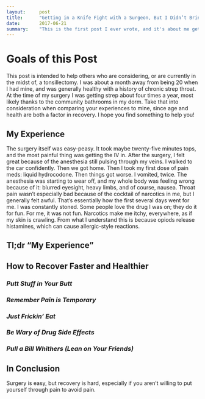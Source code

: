 ```yaml
---
layout:     post
title:      "Getting in a Knife Fight with a Surgeon, But I Didn’t Bring a Knife (Having my tonsils out)"
date:       2017-06-21 
summary:    "This is the first post I ever wrote, and it's about me getting stabbed. Please enjoy."
---
```


# Goals of this Post

This post is intended to help others who are considering, or are currently in the midst of, a tonsillectomy. I was about a month away from being 20 when I had mine, and was generally healthy with a history of chronic strep throat. At the time of my surgery I was getting strep about four times a year, most likely thanks to the community bathrooms in my dorm. Take that into consideration when comparing your experiences to mine, since age and health are both a factor in recovery. I hope you find something to help you!

## My Experience

The surgery itself was easy-peasy. It took maybe twenty-five minutes tops, and the most painful thing was getting the IV in. After the surgery, I felt great because of the anesthesia still pulsing through my veins. I walked to the car confidently. Then we got home. Then I took my first dose of pain meds: liquid hydrocodone. Then things got worse. I vomited, twice. The anesthesia was starting to wear off, and my whole body was feeling wrong because of it: blurred eyesight, heavy limbs, and of course, nausea. Throat pain wasn’t especially bad because of the cocktail of narcotics in me, but I generally felt awful. That’s essentially how the first several days went for me. 
I was constantly stoned. Some people love the drug I was on; they do it for fun. For me, it was not fun. Narcotics make me itchy, everywhere, as if my skin is crawling. From what I understand this is because opiods release  histamines, which can cause allergic-style reactions.  

## Tl;dr “My Experience”

## How to Recover Faster and Healthier

### *Putt Stuff in Your Butt*

### *Remember Pain is Temporary*

### *Just Frickin’ Eat*

### *Be Wary of Drug Side Effects*

### *Pull a Bill Whithers (Lean on Your Friends)*

## In Conclusion

Surgery is easy, but recovery is hard, especially if you aren’t willing to put yourself through pain to avoid pain. 

